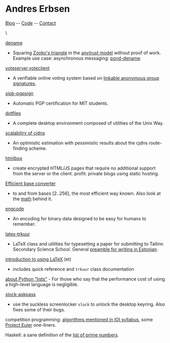 <meta http-equiv="Content-Type" content="text/html;charset=UTF-8">
<meta name="robots" content="noindex,follow" />

# Andres Erbsen

[Blog](/blog/) -- [Code](https://github.com/andres-erbsen?tab=repositories) -- [Contact](/contact.txt)

\

[dename](https://github.com/andres-erbsen/dename)
 - Squaring [Zooko's triangle] in the [anytrust model] without proof of work. Example use case: asynchronous messaging: [pond-dename](https://github.com/andres-erbsen/pond).

[voteserver](https://github.com/andres-erbsen/voteserver),[voteclient](https://github.com/andres-erbsen/voteclient)
 - A verifiable online voting system based on [linkable anonymous group signatures](https://github.com/andres-erbsen/LSAGS).

[sipb-pgpsign](https://github.com/andres-erbsen/sipb-pgpsign)
 - Automatic PGP certification for MIT students.

[dotfiles](https://github.com/andres-erbsen/cogs)
 - A complete desktop environment composed of utilities of the Unix Way.

[scalabiliry of cjdns](https://github.com/andres-erbsen/cjdns-estimate)
 - An optimistic estimation with pessimistic results about the cjdns route-finding scheme.

[htmlbox](https://github.com/andres-erbsen/htmlbox)
 - create encrypted HTML/JS pages that require no additional support from the server or the client. profit: private blogs using static hosting.

[Efficient base converter](https://github.com/andres-erbsen/baseconvert)
 - to and from bases $[2..256]$, the most efficient way known. Also look at the [math](./ambn/) behind it.

[engcode](https://github.com/andres-erbsen/engcode)
 - An encoding for binary data designed to be easy for humans to remember.

[latex-trkuur](https://github.com/andres-erbsen/trkuur)
 - LaTeX class and utilities for typesetting a paper for submitting to Tallinn Secondary Science School. General [preamble for writing in Estonian](https://gist.github.com/1993327).

[introduction to using LaTeX](https://128.titanpad.com/latex) (et)
 - includes quick reference and `trkuur` class documentation

[about Python "lists"](https://github.com/andres-erbsen/pylist) - For those who say that the performance cost of using a high-level language is negligible.

[slock-askpass](https://github.com/andres-erbsen/slock/)
 - use the suckless screenlocker `slock` to unlock the desktop keyring. Also fixes some of their bugs.

competition programming: [algorithms mentioned in IOI syllabus](https://github.com/andres-erbsen/ioisyl), some [Project Euler](https://github.com/andres-erbsen/projecteuler) one-liners.

Haskell: a sane definition of the [list of prime numbers](https://github.com/andres-erbsen/projecteuler/blob/master/Primes.hs).

[Zooko's triangle]: http://en.wikipedia.org/wiki/Zooko's_triangle
[anytrust model]: chrome-extension://oemmndcbldboiebfnladdacbdfmadadm/http://dedis.cs.yale.edu/dissent/papers/eurosec12.pdf

